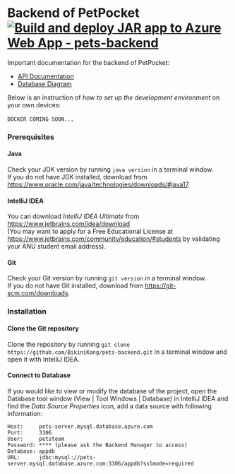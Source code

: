 # Backend of PetPocket [![Build and deploy JAR app to Azure Web App - pets-backend](https://github.com/BikiniKang/pets-backend/actions/workflows/master_pets-backend.yml/badge.svg?branch=master)](https://github.com/BikiniKang/pets-backend/actions/workflows/master_pets-backend.yml)

Important documentation for the backend of PetPocket: 
* [API Documentation](https://www.apifox.cn/apidoc/shared-3f2c7cf4-280a-4617-af9b-12e61658e23a)
* [Database Diagram](https://drive.google.com/file/d/1SKr-YTJUhAyQewe16b6HvqFJvcW7C1Lz/view?usp=sharing)

Below is an instruction of *how to set up the development environment* on your own devices: \
 \
``DOCKER COMING SOON...``

### Prerequisites
#### Java
Check your JDK version by running ```java version``` in a terminal window.\
If you do not have JDK installed, download from https://www.oracle.com/java/technologies/downloads/#java17.
#### IntelliJ IDEA
You can download *IntelliJ IDEA Ultimate* from https://www.jetbrains.com/idea/download \
(You may want to apply for a Free Educational License at https://www.jetbrains.com/community/education/#students by validating your ANU student email address).
#### Git
Check your Git version by running ```git version``` in a terminal window.\
If you do not have Git installed, download from https://git-scm.com/downloads.
### Installation
#### Clone the Git repository
Clone the repository by running ```git clone https://github.com/BikiniKang/pets-backend.git``` in a terminal window and open it with IntelliJ IDEA. 
#### Connect to Database
If you would like to view or modify the database of the project, open the Database tool window (View | Tool Windows | Database) in IntelliJ IDEA and find the *Data Source Properties* icon, add a data source with following information:
```
Host:     pets-server.mysql.database.azure.com
Port:     3306
User:     petsteam
Password: **** (please ask the Backend Manager to access)
Database: appdb
URL:      jdbc:mysql://pets-server.mysql.database.azure.com:3306/appdb?sslmode=required
```
